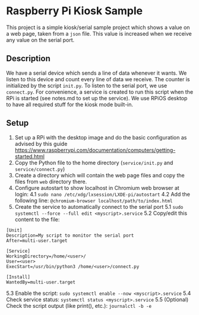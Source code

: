 # Raspberry Pi Kiosk Sample
This project is a simple kiosk/serial sample project which shows a value on a web page, taken from a `json` file. This value is increased when we receive any value on the serial port.

## Description
We have a serial device which sends a line of data whenever it wants. We listen to this device and count every line of data we receive.
The counter is initialized by the script `init.py`. To listen to the serial port, we use `connect.py`.
For convenience, a service is created to run this script when the RPi is started (see notes.md to set up the service).
We use RPiOS desktop to have all required stuff for the kiosk mode built-in.

## Setup
1. Set up a RPi with the desktop image and do the basic configuration as advised by this guide https://www.raspberrypi.com/documentation/computers/getting-started.html
2. Copy the Python file to the home directory (`service/init.py` and `service/connect.py`)
3. Create a directory which will contain the web page files and copy the files from `web` directory there.
4. Configure autostart to show localhost in Chromium web browser at login:
  4.1 `sudo nano /etc/xdg/lxsession/LXDE-pi/autostart`
  4.2 Add the following line: `@chromium-browser localhost/path/to/index.html`
5. Create the service to automatically connect to the serial port
  5.1 `sudo systemctl --force --full edit <myscript>.service`
  5.2 Copy/edit this content to the file:
  ```
  [Unit]
  Description=My script to monitor the serial port
  After=multi-user.target

  [Service]
  WorkingDirectory=/home/<user>/
  User=<user>
  ExecStart=/usr/bin/python3 /home/<user>/connect.py

  [Install]
  WantedBy=multi-user.target
  ```
  5.3 Enable the script: `sudo systemctl enable --now <myscript>.service`
  5.4 Check service status: `systemctl status <myscript>.service`
  5.5 (Optional) Check the script output (like print(), etc.): `journalctl -b -e`